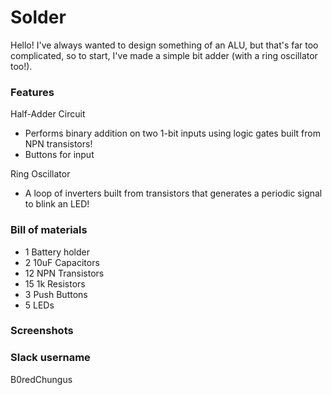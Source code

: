 # Solder

Hello! I've always wanted to design something of an ALU, but that's far too complicated, so to start, I've made a simple bit adder (with a ring oscillator too!).

### Features
Half-Adder Circuit
- Performs binary addition on two 1-bit inputs using logic gates built from NPN transistors!
- Buttons for input

Ring Oscillator
- A loop of inverters built from transistors that generates a periodic signal to blink an LED!

### Bill of materials 
- 1 Battery holder
- 2 10uF Capacitors
- 12 NPN Transistors
- 15 1k Resistors
- 3 Push Buttons
- 5 LEDs

### Screenshots

### Slack username
B0redChungus
